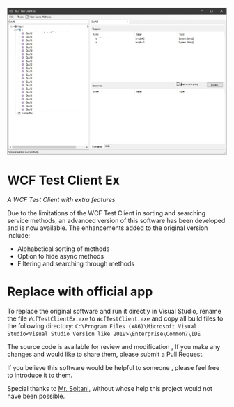 
![wcf-client-ex](docs/wcf-client-ex-01.jpg)

# WCF Test Client Ex 
*A WCF Test Client with extra features*  

Due to the limitations of the WCF Test Client in sorting and searching service methods, an advanced version of this software has been developed and is now available. The enhancements added to the original version include:

- Alphabetical sorting of methods  
- Option to hide async methods  
- Filtering and searching through methods  

# Replace with official app

To replace the original software and run it directly in Visual Studio, rename the file `WcfTestClientEx.exe` to `WcfTestClient.exe` and copy all build files to the following directory:
    `C:\Program Files (x86)\Microsoft Visual Studio<Visual Studio Version like 2019>\Enterprise\Common7\IDE`


The source code is available for review and modification , If you make any changes and would like to share them, please submit a Pull Request.

If you believe this software would be helpful to someone , please feel free to introduce it to them.

Special thanks to [Mr. Soltani](https://github.com/majidsoltani), without whose help this project would not have been possible.
